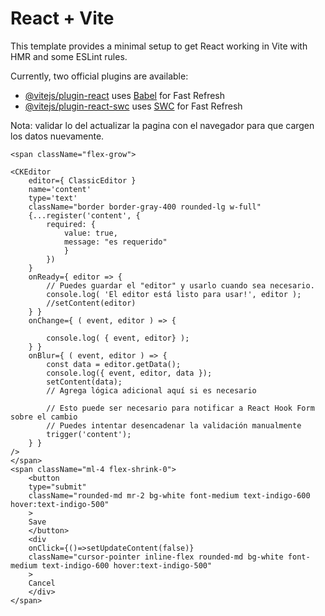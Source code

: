 # React + Vite

This template provides a minimal setup to get React working in Vite with HMR and some ESLint rules.

Currently, two official plugins are available:

- [@vitejs/plugin-react](https://github.com/vitejs/vite-plugin-react/blob/main/packages/plugin-react/README.md) uses [Babel](https://babeljs.io/) for Fast Refresh
- [@vitejs/plugin-react-swc](https://github.com/vitejs/vite-plugin-react-swc) uses [SWC](https://swc.rs/) for Fast Refresh

Nota: validar lo del actualizar la pagina con el navegador para que cargen los datos nuevamente.


<form onSubmit={onSubmit} className="flex w-full">

    <span className="flex-grow">
        
    <CKEditor
        editor={ ClassicEditor }
        name='content'
        type='text'
        className="border border-gray-400 rounded-lg w-full"
        {...register('content', {
            required: {
                value: true,
                message: "es requerido"
                }
            })
        }
        onReady={ editor => {
            // Puedes guardar el "editor" y usarlo cuando sea necesario.
            console.log( 'El editor está listo para usar!', editor );
            //setContent(editor)
        } }
        onChange={ ( event, editor ) => {
            
            console.log( { event, editor} );
        } }
        onBlur={ ( event, editor ) => {
            const data = editor.getData();
            console.log({ event, editor, data });
            setContent(data);
            // Agrega lógica adicional aquí si es necesario

            // Esto puede ser necesario para notificar a React Hook Form sobre el cambio
            // Puedes intentar desencadenar la validación manualmente
            trigger('content');
        } }                                                    
    />
    </span>
    <span className="ml-4 flex-shrink-0">
        <button
        type="submit"
        className="rounded-md mr-2 bg-white font-medium text-indigo-600 hover:text-indigo-500"
        >
        Save
        </button>
        <div
        onClick={()=>setUpdateContent(false)}
        className="cursor-pointer inline-flex rounded-md bg-white font-medium text-indigo-600 hover:text-indigo-500"
        >
        Cancel
        </div>
    </span>
</form>


